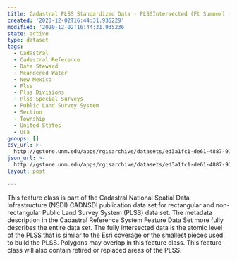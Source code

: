 ```yaml
---
title: Cadastral PLSS Standardized Data - PLSSIntersected (Ft Sumner) - Version 1.1
created: '2020-12-02T16:44:31.935229'
modified: '2020-12-02T16:44:31.935236'
state: active
type: dataset
tags:
  - Cadastral
  - Cadastral Reference
  - Data Steward
  - Meandered Water
  - New Mexico
  - Plss
  - Plss Divisions
  - Plss Special Surveys
  - Public Land Survey System
  - Section
  - Township
  - United States
  - Usa
groups: []
csv_url: >-
  http://gstore.unm.edu/apps/rgisarchive/datasets/ed3a1fc1-de61-4887-9126-7f5f1534f26d/PLSSIntersected_FT_SUMNER.derived.csv
json_url: >-
  http://gstore.unm.edu/apps/rgisarchive/datasets/ed3a1fc1-de61-4887-9126-7f5f1534f26d/PLSSIntersected_FT_SUMNER.derived.json
layout: post

---
```

 This feature class is part of the Cadastral National Spatial Data
                Infrastructure (NSDI) CADNSDI publication data set for rectangular and
                non-rectangular Public Land Survey System (PLSS) data set. The metadata description
                in the Cadastral Reference System Feature Data Set more fully describes the entire
                data set. The fully intersected data is the atomic level of the PLSS that is similar
                to the Esri coverage or the smallest pieces used to build the PLSS. Polygons may
                overlap in this feature class. This feature class will also contain retired or
                replaced areas of the PLSS. 
